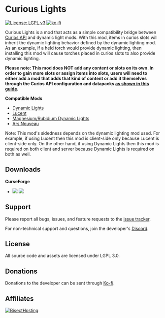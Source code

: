 # Curious Lights
[![License: LGPL v3](https://img.shields.io/badge/License-LGPL%20v3-blue.svg?&style=flat-square)](https://www.gnu.org/licenses/lgpl-3.0)
[![ko-fi](https://img.shields.io/badge/Support%20Me-Ko--fi-%23FF5E5B?style=flat-square)](https://ko-fi.com/C0C1NL4O)

Curious Lights is a mod that acts as a simple compatibility bridge between [Curios API](https://www.curseforge.com/minecraft/mc-mods/curios)
and dynamic light mods. With this mod, items in curios slots will inherit the dynamic lighting behavior defined by the
dynamic lighting mod. As an example, if a held torch would provide dynamic lighting, then installing this mod will cause
torches placed in curios slots to also provide dynamic lighting.

**Please note: This mod does NOT add any content or slots on its own. In order to gain more slots or assign items into
slots, users will need to either add a mod that adds that kind of content or add it themselves through the Curios
API configuration and datapacks [as shown in this guide](https://github.com/TheIllusiveC4/Curios/wiki/How-to-Use:-Users).**

**Compatible Mods**
- [Dynamic Lights](https://www.curseforge.com/minecraft/mc-mods/dynamic-lights)
- [Lucent](https://www.curseforge.com/minecraft/mc-mods/lucent)
- [Magnesium/Rubidium Dynamic Lights](https://www.curseforge.com/minecraft/mc-mods/dynamiclights-reforged)
- [Ars Nouveau](https://www.curseforge.com/minecraft/mc-mods/ars-nouveau)

Note: This mod's sidedness depends on the dynamic lighting mod used. For example, if using Lucent then this mod is
client-side only because Lucent is client-side only. On the other hand, if using Dynamic Lights then this mod is
required on both client and server because Dynamic Lights is required on both as well.

## Downloads
**CurseForge**
- [![](http://cf.way2muchnoise.eu/short_curious-lights_downloads%20on%20Forge.svg)](https://www.curseforge.com/minecraft/mc-mods/curious-lights/files) [![](http://cf.way2muchnoise.eu/versions/curious-lights.svg)](https://www.curseforge.com/minecraft/mc-mods/curious-lights)

## Support

Please report all bugs, issues, and feature requests to the [issue tracker](https://github.com/TheIllusiveC4/CuriousLights/issues).

For non-technical support and questions, join the developer's [Discord](https://discord.gg/JWgrdwt).

## License

All source code and assets are licensed under LGPL 3.0.

## Donations

Donations to the developer can be sent through [Ko-fi](https://ko-fi.com/C0C1NL4O).

## Affiliates

[![BisectHosting](https://i.ibb.co/1G4QPdc/bh-illusive.png)](https://bisecthosting.com/illusive)
